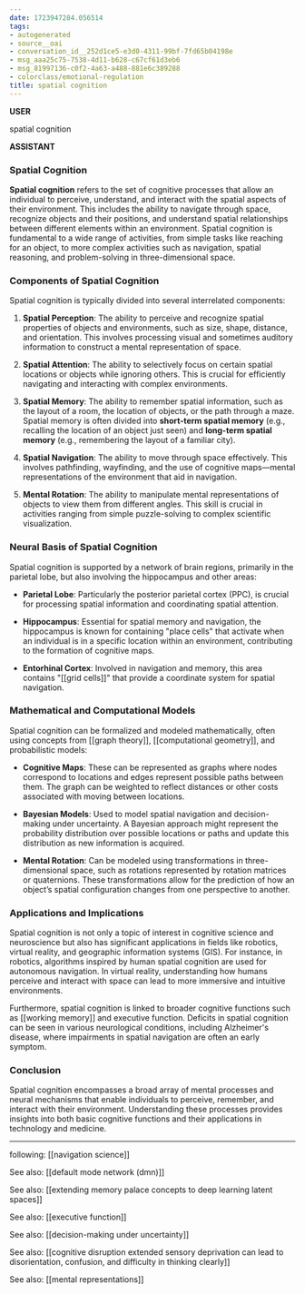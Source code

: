 ```yaml
---
date: 1723947284.056514
tags:
- autogenerated
- source__oai
- conversation_id__252d1ce5-e3d0-4311-99bf-7fd65b04198e
- msg_aaa25c75-7538-4d11-b628-c67cf61d3eb6
- msg_81997136-c0f2-4a63-a488-881e6c389288
- colorclass/emotional-regulation
title: spatial cognition
---
```


**USER**

spatial cognition


**ASSISTANT**

### Spatial Cognition

**Spatial cognition** refers to the set of cognitive processes that allow an individual to perceive, understand, and interact with the spatial aspects of their environment. This includes the ability to navigate through space, recognize objects and their positions, and understand spatial relationships between different elements within an environment. Spatial cognition is fundamental to a wide range of activities, from simple tasks like reaching for an object, to more complex activities such as navigation, spatial reasoning, and problem-solving in three-dimensional space.

### Components of Spatial Cognition

Spatial cognition is typically divided into several interrelated components:

1. **Spatial Perception**: The ability to perceive and recognize spatial properties of objects and environments, such as size, shape, distance, and orientation. This involves processing visual and sometimes auditory information to construct a mental representation of space.

2. **Spatial Attention**: The ability to selectively focus on certain spatial locations or objects while ignoring others. This is crucial for efficiently navigating and interacting with complex environments.

3. **Spatial Memory**: The ability to remember spatial information, such as the layout of a room, the location of objects, or the path through a maze. Spatial memory is often divided into **short-term spatial memory** (e.g., recalling the location of an object just seen) and **long-term spatial memory** (e.g., remembering the layout of a familiar city).

4. **Spatial Navigation**: The ability to move through space effectively. This involves pathfinding, wayfinding, and the use of cognitive maps—mental representations of the environment that aid in navigation.

5. **Mental Rotation**: The ability to manipulate mental representations of objects to view them from different angles. This skill is crucial in activities ranging from simple puzzle-solving to complex scientific visualization.

### Neural Basis of Spatial Cognition

Spatial cognition is supported by a network of brain regions, primarily in the parietal lobe, but also involving the hippocampus and other areas:

- **Parietal Lobe**: Particularly the posterior parietal cortex (PPC), is crucial for processing spatial information and coordinating spatial attention.
  
- **Hippocampus**: Essential for spatial memory and navigation, the hippocampus is known for containing "place cells" that activate when an individual is in a specific location within an environment, contributing to the formation of cognitive maps.

- **Entorhinal Cortex**: Involved in navigation and memory, this area contains "[[grid cells]]" that provide a coordinate system for spatial navigation.

### Mathematical and Computational Models

Spatial cognition can be formalized and modeled mathematically, often using concepts from [[graph theory]], [[computational geometry]], and probabilistic models:

- **Cognitive Maps**: These can be represented as graphs where nodes correspond to locations and edges represent possible paths between them. The graph can be weighted to reflect distances or other costs associated with moving between locations.

- **Bayesian Models**: Used to model spatial navigation and decision-making under uncertainty. A Bayesian approach might represent the probability distribution over possible locations or paths and update this distribution as new information is acquired.

- **Mental Rotation**: Can be modeled using transformations in three-dimensional space, such as rotations represented by rotation matrices or quaternions. These transformations allow for the prediction of how an object’s spatial configuration changes from one perspective to another.

### Applications and Implications

Spatial cognition is not only a topic of interest in cognitive science and neuroscience but also has significant applications in fields like robotics, virtual reality, and geographic information systems (GIS). For instance, in robotics, algorithms inspired by human spatial cognition are used for autonomous navigation. In virtual reality, understanding how humans perceive and interact with space can lead to more immersive and intuitive environments.

Furthermore, spatial cognition is linked to broader cognitive functions such as [[working memory]] and executive function. Deficits in spatial cognition can be seen in various neurological conditions, including Alzheimer's disease, where impairments in spatial navigation are often an early symptom.

### Conclusion

Spatial cognition encompasses a broad array of mental processes and neural mechanisms that enable individuals to perceive, remember, and interact with their environment. Understanding these processes provides insights into both basic cognitive functions and their applications in technology and medicine.


---


following: [[navigation science]]

See also: [[default mode network (dmn)]]


See also: [[extending memory palace concepts to deep learning latent spaces]]


See also: [[executive function]]


See also: [[decision-making under uncertainty]]


See also: [[cognitive disruption extended sensory deprivation can lead to disorientation, confusion, and difficulty in thinking clearly]]


See also: [[mental representations]]